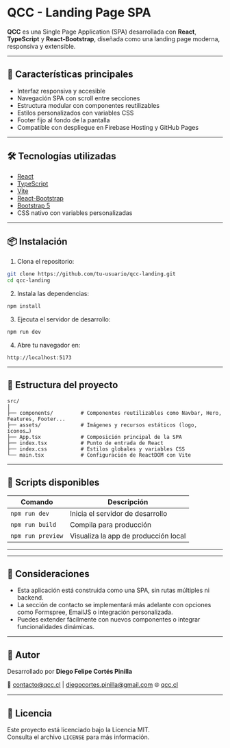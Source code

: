# QCC - Landing Page SPA

**QCC** es una Single Page Application (SPA) desarrollada con **React**, **TypeScript** y **React-Bootstrap**, diseñada como una landing page moderna, responsiva y extensible.

---

## 🚀 Características principales

- Interfaz responsiva y accesible
- Navegación SPA con scroll entre secciones
- Estructura modular con componentes reutilizables
- Estilos personalizados con variables CSS
- Footer fijo al fondo de la pantalla
- Compatible con despliegue en Firebase Hosting y GitHub Pages

---

## 🛠️ Tecnologías utilizadas

- [React](https://reactjs.org/)
- [TypeScript](https://www.typescriptlang.org/)
- [Vite](https://vitejs.dev/)
- [React-Bootstrap](https://react-bootstrap.github.io/)
- [Bootstrap 5](https://getbootstrap.com/)
- CSS nativo con variables personalizadas

---

## 📦 Instalación

1. Clona el repositorio:

```bash
git clone https://github.com/tu-usuario/qcc-landing.git
cd qcc-landing
```

2. Instala las dependencias:

```bash
npm install
```

3. Ejecuta el servidor de desarrollo:

```bash
npm run dev
```

4. Abre tu navegador en:

```
http://localhost:5173
```

---

## 📁 Estructura del proyecto

```
src/
│
├── components/         # Componentes reutilizables como Navbar, Hero, Features, Footer...
├── assets/             # Imágenes y recursos estáticos (logo, íconos…)
├── App.tsx             # Composición principal de la SPA
├── index.tsx           # Punto de entrada de React
├── index.css           # Estilos globales y variables CSS
└── main.tsx            # Configuración de ReactDOM con Vite
```

---

## 🧪 Scripts disponibles

| Comando           | Descripción                           |
|-------------------|----------------------------------------|
| `npm run dev`     | Inicia el servidor de desarrollo       |
| `npm run build`   | Compila para producción                |
| `npm run preview` | Visualiza la app de producción local   |

---


---

## 📌 Consideraciones

- Esta aplicación está construida como una SPA, sin rutas múltiples ni backend.
- La sección de contacto se implementará más adelante con opciones como Formspree, EmailJS o integración personalizada.
- Puedes extender fácilmente con nuevos componentes o integrar funcionalidades dinámicas.

---

## 👤 Autor

Desarrollado por **Diego Felipe Cortés Pinilla**

📧 contacto@qcc.cl | diegocortes.pinilla@gmail.com
🌐 [qcc.cl](https://qcc.cl)  

---

## 📄 Licencia

Este proyecto está licenciado bajo la Licencia MIT.  
Consulta el archivo `LICENSE` para más información.
